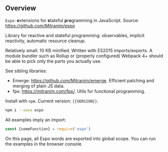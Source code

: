 ## Overview

`Espo`: **e**xtensions for **s**tateful **p**r**o**gramming in JavaScript. Source: <a href="https://github.com/Mitranim/espo" target="_blank">https://github.com/Mitranim/espo</a>

Library for reactive and stateful programming: observables, implicit reactivity, automatic resource cleanup.

Relatively small: 10 KB minified. Written with ES2015 imports/exports. A module bundler such as Rollup or (properly configured) Webpack 4+ should be able to pick only the parts you actually use.

See sibling libraries:

  * Emerge: <a href="https://github.com/Mitranim/emerge" target="_blank">https://github.com/Mitranim/emerge</a>. Efficient patching and merging of plain JS data.
  * fpx: <a href="https://mitranim.com/fpx/" target="_blank">https://mitranim.com/fpx/</a>. Utils for functional programming.

Install with `npm`. Current version: `{{VERSION}}`.

```sh
npm i --save espo
```

All examples imply an import:

```js
const {someFunction} = require('espo')
```

On this page, all Espo words are exported into global scope. You can run the examples in the browser console.
